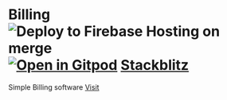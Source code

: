 # Billing ![Deploy to Firebase Hosting on merge](https://github.com/satheshsat/billing/workflows/Deploy%20to%20Firebase%20Hosting%20on%20merge/badge.svg) [![Open in Gitpod](https://gitpod.io/button/open-in-gitpod.svg)](https://gitpod.io/#https://github.com/satheshsat/billing) [Stackblitz](https://stackblitz.com/edit/github-zwdnec)

Simple Billing software [Visit](https://satbilling.web.app/ "Billing")
